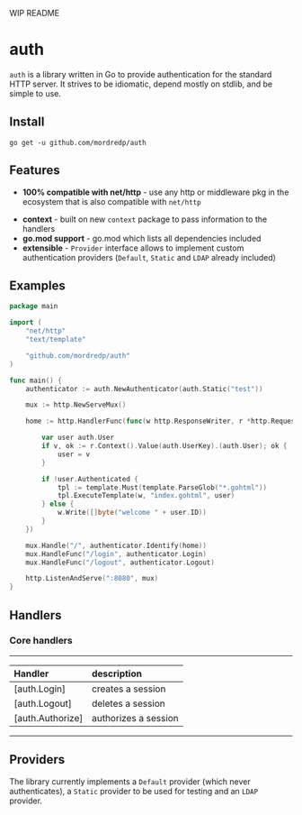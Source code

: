 WIP README

# auth
`auth` is a library written in Go to provide authentication for the standard HTTP server.
It strives to be idiomatic, depend mostly on stdlib, and be simple to use.

## Install
`go get -u github.com/mordredp/auth`

## Features
* **100% compatible with net/http** - use any http or middleware pkg in the ecosystem that is also compatible with `net/http`
<!---
* **No external dependencies** - plain ol' Go stdlib + `net/http`
-->
* **context** - built on new `context` package to pass information to the handlers
* **go.mod support** - go.mod which lists all dependencies included
* **extensible** - `Provider` interface allows to implement custom authentication providers (`Default`, `Static` and `LDAP` already included)

## Examples
```go
package main

import (
	"net/http"
	"text/template"

	"github.com/mordredp/auth"
)

func main() {
	authenticator := auth.NewAuthenticator(auth.Static("test"))

	mux := http.NewServeMux()

	home := http.HandlerFunc(func(w http.ResponseWriter, r *http.Request) {

		var user auth.User
		if v, ok := r.Context().Value(auth.UserKey).(auth.User); ok {
			user = v
		}

		if !user.Authenticated {
			tpl := template.Must(template.ParseGlob("*.gohtml"))
			tpl.ExecuteTemplate(w, "index.gohtml", user)
		} else {
			w.Write([]byte("welcome " + user.ID))
		}
	})

	mux.Handle("/", authenticator.Identify(home))
	mux.HandleFunc("/login", authenticator.Login)
	mux.HandleFunc("/logout", authenticator.Logout)

	http.ListenAndServe(":8080", mux)
}
```

## Handlers
### Core handlers
------------------------------------------------------
| Handler                | description               |
| :--------------------- | :------------------------ |
| [auth.Login]           | creates a session         |
| [auth.Logout]          | deletes a session         |
| [auth.Authorize]       | authorizes a session      |
------------------------------------------------------

## Providers
The library currently implements a `Default` provider (which never authenticates), a `Static` provider to be used for testing and an `LDAP` provider.


